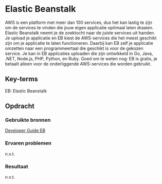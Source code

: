# Elastic Beanstalk
AWS is een platform met meer dan 100 services, dus het kan lastig te zijn om de services te vinden die jouw eigen applicatie optimaal laten draaien. Elastic Beanstalk neemt je de zoektocht naar de juiste services uit handen. Je upload je applicatie en EB kiest de AWS-services die het meest geschikt zijn om je applicatie te laten functioneren. Daarbij kan EB zelf je applicatie omzetten naar een programmeertaal die geschikt is voor de gekozen service. Je kan in EB applicaties uploaden die zijn ontwikkeld in Go, Java, .NET, Node.js, PHP, Python, en Ruby. Goed om te weten nog: EB is gratis, je betaalt alleen voor de onderliggende AWS-services die worden gebruikt. 
## Key-terms
EB: Elastic Beanstalk 

## Opdracht
### Gebruikte bronnen
[Developer Guide EB](https://docs.aws.amazon.com/elasticbeanstalk/latest/dg/Welcome.html)


### Ervaren problemen
n.v.t.      

### Resultaat
n.v.t.

